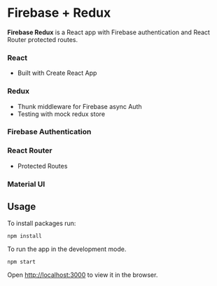 # Firebase + Redux

**Firebase Redux** is a React app with Firebase authentication and React Router protected routes.

### React

- Built with Create React App

### Redux

- Thunk middleware for Firebase async Auth
- Testing with mock redux store

### Firebase Authentication

### React Router

- Protected Routes

### Material UI

## Usage

To install packages run:

```console
npm install
```

To run the app in the development mode.<br />

```console
npm start
```

Open [http://localhost:3000](http://localhost:3000) to view it in the browser.
